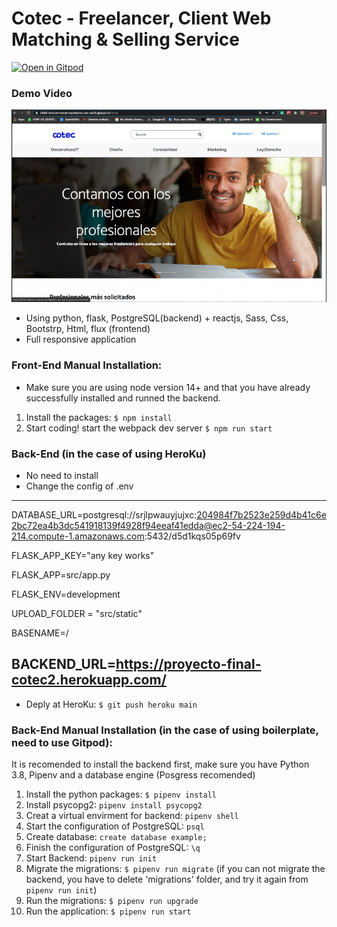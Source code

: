 # Cotec - Freelancer, Client Web Matching & Selling Service
[![Open in Gitpod](https://gitpod.io/button/open-in-gitpod.svg)](https://gitpod.io#https://github.com/4GeeksAcademy/react-flask-hello.git)


### Demo Video
[![Video Label](src/youtube.png)](https://youtu.be/lkcHM-1ZOJA)


- Using python, flask, PostgreSQL(backend) + reactjs, Sass, Css, Bootstrp, Html, flux (frontend)
- Full responsive application


### Front-End Manual Installation:
- Make sure you are using node version 14+ and that you have already successfully installed and runned the backend.
1. Install the packages: `$ npm install`
2. Start coding! start the webpack dev server `$ npm run start`



### Back-End (in the case of using HeroKu)
- No need to install 
- Change the config of .env 
---------------------------------------------------------------------------------------------------------------------------------------------------------------
DATABASE_URL=postgresql://srjlpwauyjujxc:204984f7b2523e259d4b41c6e2bc72ea4b3dc541918139f4928f94eeaf41edda@ec2-54-224-194-214.compute-1.amazonaws.com:5432/d5d1kqs05p69fv

FLASK_APP_KEY="any key works"

FLASK_APP=src/app.py

FLASK_ENV=development

UPLOAD_FOLDER = "src/static"

BASENAME=/

BACKEND_URL=https://proyecto-final-cotec2.herokuapp.com/
---------------------------------------------------------------------------------------------------------------------------------------------------------------
- Deply at HeroKu: `$ git push heroku main`



### Back-End Manual Installation (in the case of using boilerplate, need to use Gitpod):

It is recomended to install the backend first, make sure you have Python 3.8, Pipenv and a database engine (Posgress recomended)
1. Install the python packages: `$ pipenv install`
2. Install psycopg2: `pipenv install psycopg2`
3. Creat a virtual envirment for backend: `pipenv shell`
4. Start the configuration of PostgreSQL: `psql`
5. Create database: `create database example;`
6. Finish the configuration of PostgreSQL: `\q`
7. Start Backend: `pipenv run init`
8. Migrate the migrations: `$ pipenv run migrate` 
(if you can not migrate the backend, you have to delete 'migrations' folder, and try it again from `pipenv run init`)
10. Run the migrations: `$ pipenv run upgrade`
11. Run the application: `$ pipenv run start`
